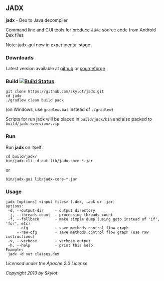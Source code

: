 ## JADX 
**jadx** - Dex to Java decompiler

Command line and GUI tools for produce Java source code from Android Dex files

Note: jadx-gui now in experimental stage


### Downloads
Latest version available at 
[github](https://github.com/skylot/jadx/releases) or 
[sourceforge](http://sourceforge.net/projects/jadx/files/) 


### Build [![Build Status](https://buildhive.cloudbees.com/job/skylot/job/jadx/badge/icon)](https://buildhive.cloudbees.com/job/skylot/job/jadx/)

    git clone https://github.com/skylot/jadx.git
    cd jadx
    ./gradlew clean build pack
    
(on Windows, use `gradlew.bat` instead of `./gradlew`)

Scripts for run jadx will be placed in `build/jadx/bin`
and also packed to `build/jadx-<version>.zip`


### Run
Run **jadx** on itself:

    cd build/jadx/
    bin/jadx-cli -d out lib/jadx-core-*.jar
or

    bin/jadx-gui lib/jadx-core-*.jar


### Usage
```
jadx [options] <input files> (.dex, .apk or .jar)
options:
 -d, --output-dir     - output directory
 -j, --threads-count  - processing threads count
 -f, --fallback       - make simple dump (using goto instead of 'if', 'for', etc)
     --cfg            - save methods control flow graph
     --raw-cfg        - save methods control flow graph (use raw instructions)
 -v, --verbose        - verbose output
 -h, --help           - print this help
Example:
 jadx -d out classes.dex
```

*Licensed under the Apache 2.0 License*

*Copyright 2013 by Skylot*
